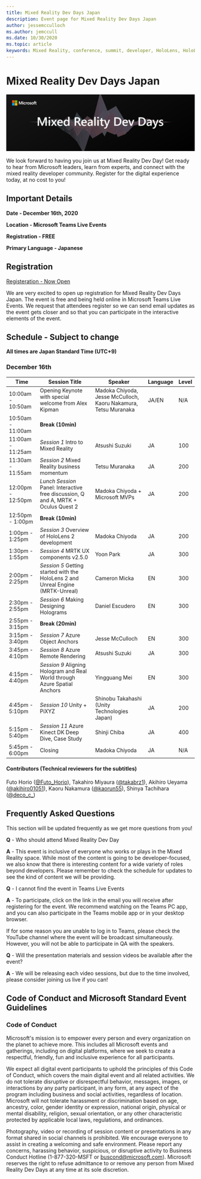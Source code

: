 ```yaml
---
title: Mixed Reality Dev Days Japan
description: Event page for Mixed Reality Dev Days Japan
author: jessemcculloch 
ms.author: jemccull
ms.date: 10/30/2020
ms.topic: article
keywords: Mixed Reality, conference, summit, developer, HoloLens, HoloLens 2, Kinect
---
```

# Mixed Reality Dev Days Japan

![Mixed Reality Dev Days](images/MRDD/MRDevDaysJapanBanner.png)

We look forward to having you join us at Mixed Reality Dev Day! Get ready to hear from Microsoft leaders, learn from experts, and connect with the mixed reality developer community. Register for the digital experience today, at no cost to you!

## Important Details

**Date - December 16th, 2020**

**Location - Microsoft Teams Live Events**

**Registration - FREE**

**Primary Language - Japanese**

## Registration

[Registeration - Now Open](https://mixedrealityprod.microsoftcrmportals.com/event/sessions?id=MR_Dev_Days_Japan864059683)

We are very excited to open up registration for Mixed Reality Dev Days Japan.  The event is free and being held online in Microsoft Teams Live Events.  We request that attendees register so we can send email updates as the event gets closer and so that you can participate in the interactive elements of the event.

## Schedule - Subject to change

**All times are Japan Standard Time (UTC+9)** 



### December 16th
|**Time**|**Session Title**|**Speaker**|**Language**|**Level**|
|---------|---------|---------|---------|---------|
|10:00am - 10:50am|Opening Keynote with special welcome from Alex Kipman|Madoka Chiyoda, Jesse McCulloch, Kaoru Nakamura, Tetsu Muranaka|JA/EN|N/A|
|10:50am - 11:00am|**Break (10min)**||||
|11:00am - 11:25am|*Session 1* Intro to Mixed Reality|Atsushi Suzuki|JA|100|
|11:30am - 11:55am|*Session 2* Mixed Reality business momentum|Tetsu Muranaka|JA|200|
|12:00pm - 12:50pm|*Lunch Session* Panel: Interactive free discussion, Q and A, MRTK + Oculus Quest 2|Madoka Chiyoda + Microsoft MVPs|JA|200|
|12:50pm - 1:00pm|**Break (10min)**||||
|1:00pm - 1:25pm|*Session 3* Overview of HoloLens 2 development|Madoka Chiyoda|JA|200|
|1:30pm - 1:55pm|*Session 4* MRTK UX components v2.5.0|Yoon Park|JA|300|
|2:00pm - 2:25pm|*Session 5* Getting started with the HoloLens 2 and Unreal Engine (MRTK-Unreal)|Cameron Micka|EN|300|
|2:30pm - 2:55pm|*Session 6* Making Designing Holograms|Daniel Escudero|EN|300|
|2:55pm - 3:15pm|**Break (20min)**||||
|3:15pm - 3:40pm|*Session 7* Azure Object Anchors|Jesse McCulloch|EN|300|
|3:45pm - 4:10pm|*Session 8* Azure Remote Rendering|Atsushi Suzuki|JA|300|
|4:15pm - 4:40pm|*Session 9* Aligning Hologram and Real World through Azure Spatial Anchors|Yingguang Mei|EN|300|
|4:45pm - 5:10pm|*Session 10* Unity + PiXYZ|Shinobu Takahashi (Unity Technologies Japan)|JA|200|
|5:15pm - 5:40pm|*Session 11* Azure Kinect DK Deep Dive, Case Study|Shinji Chiba|JA|400|
|5:45pm - 6:00pm|Closing|Madoka Chiyoda|JA|N/A|

#### Contributors (Technical reviewers for the subtitles)

Futo Horio ([@Futo_Horio](https://twitter.com/Futo_Horio)), Takahiro Miyaura ([@takabrz1](https://twitter.com/takabrz1)), Akihiro Ueyama ([@akihiro01051](https://twitter.com/akihiro01051)), Kaoru Nakamura ([@kaorun55](https://twitter.com/kaorun55)), Shinya Tachihara ([@deco_c_](https://twitter.com/deco_c_))

## Frequently Asked Questions
This section will be updated frequently as we get more questions from you!

**Q** - Who should attend Mixed Reality Dev Day

**A** - This event is inclusive of everyone who works or plays in the Mixed Reality space. While most of the content is going to be developer-focused, we also know that there is interesting content for a wide variety of roles beyond developers. Please remember to check the schedule for updates to see the kind of content we will be providing.  

**Q** - I cannot find the event in Teams Live Events

**A** - To participate, click on the link in the email you will receive after registering for the event. We recommend watching on the Teams PC app, and you can also participate in the Teams mobile app or in your desktop browser.

If for some reason you are unable to log in to Teams, please check the YouTube channel where the event will be broadcast simultaneously. However, you will not be able to participate in QA with the speakers.

**Q** - Will the presentation materials and session videos be available after the event?

**A** - We will be releasing each video sessions, but due to the time involved, please consider joining us live if you can!

<!--  
**Q** -  
**A** -  
  
**Q** -  
**A** -  
  
**Q** -  
**A** -  
-->

## Code of Conduct and Microsoft Standard Event Guidelines

### Code of Conduct 

Microsoft's mission is to empower every person and every organization on the planet to achieve more. This includes all Microsoft events and gatherings, including on digital platforms, where we seek to create a respectful, friendly, fun and inclusive experience for all participants.

We expect all digital event participants to uphold the principles of this Code of Conduct, which covers the main digital event and all related activities. We do not tolerate disruptive or disrespectful behavior, messages, images, or interactions by any party participant, in any form, at any aspect of the program including business and social activities, regardless of location. Microsoft will not tolerate harassment or discrimination based on age, ancestry, color, gender identity or expression, national origin, physical or mental disability, religion, sexual orientation, or any other characteristic protected by applicable local laws, regulations, and ordinances.  

Photography, video or recording of session content or presentations in any format shared in social channels is prohibited. We encourage everyone to assist in creating a welcoming and safe environment. Please report any concerns, harassing behavior, suspicious, or disruptive activity to Business Conduct Hotline (1-877-320-MSFT or [buscond@microsoft.com](mailto:buscond@microsoft.com)). Microsoft reserves the right to refuse admittance to or remove any person from Mixed Reality Dev Days at any time at its sole discretion. 
